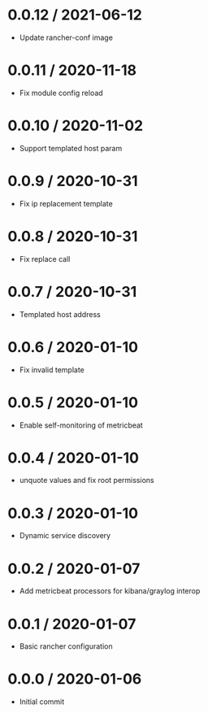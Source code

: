 
0.0.12 / 2021-06-12
==================

  * Update rancher-conf image

0.0.11 / 2020-11-18
==================

  * Fix module config reload

0.0.10 / 2020-11-02
===================

  * Support templated host param

0.0.9 / 2020-10-31
==================

  * Fix ip replacement template

0.0.8 / 2020-10-31
==================

  * Fix replace call

0.0.7 / 2020-10-31
==================

  * Templated host address

0.0.6 / 2020-01-10
==================

  * Fix invalid template

0.0.5 / 2020-01-10
==================

  * Enable self-monitoring of metricbeat

0.0.4 / 2020-01-10
==================

  * unquote values and fix root permissions

0.0.3 / 2020-01-10
==================

  * Dynamic service discovery

0.0.2 / 2020-01-07
==================

  * Add metricbeat processors for kibana/graylog interop

0.0.1 / 2020-01-07
===================

  * Basic rancher configuration

0.0.0 / 2020-01-06
==================

  * Initial commit
